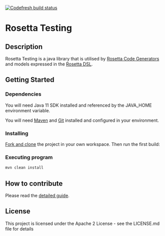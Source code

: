 [![Codefresh build status]( https://g.codefresh.io/api/badges/pipeline/regnosysops/REGnosys%2Frosetta-common%2Frosetta-common?type=cf-1&key=eyJhbGciOiJIUzI1NiJ9.NWE1N2EyYTlmM2JiOTMwMDAxNDRiODMz.ZDeqVUhB-oMlbZGj4tfEiOg0cy6azXaBvoxoeidyL0g)]( https://g.codefresh.io/pipelines/edit/new/builds?id=5b6b15e05904b810db71a6fb&pipeline=rosetta-common&projects=REGnosys%2Frosetta-common&projectId=5cb8367f62c2233700021ecf)

# Rosetta Testing

## Description

Rosetta Testing is a java library that is utilised by [Rosetta Code Generators](https://github.com/REGnosys/rosetta-code-generators) and models expressed in the [Rosetta DSL](https://github.com/REGnosys/rosetta-dsl).

## Getting Started

### Dependencies

You will need Java 11 SDK installed and referenced by the JAVA_HOME environment variable.

You will need [Maven](http://maven.apache.org/) and [Git](https://git-scm.com/) installed and configured in your environment.


### Installing

[Fork and clone](https://help.github.com/articles/fork-a-repo) the project in your own workspace. Then run the first build:


### Executing program

``` Java
mvn clean install
```

## How to contribute

Please read the [detailed guide](https://github.com/REGnosys/rosetta-testing/blob/master/CONTRIBUTING.md).

## License

This project is licensed under the Apache 2 License - see the LICENSE.md file for details
